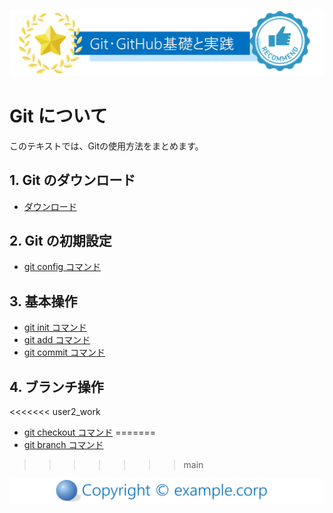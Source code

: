 ![Git・GitHub基礎と実践ロゴ](./image/logo.jpg)
# Git について
このテキストでは、Gitの使用方法をまとめます。
## 1. Git のダウンロード
* [ダウンロード](module1.md)
## 2. Git の初期設定
* [git config コマンド](module2.md)
## 3. 基本操作
* [git init コマンド](module3-1.md)
* [git add コマンド](module3-2.md)
* [git commit コマンド](module3-3.md)
## 4. ブランチ操作
<<<<<<< user2_work
* [git checkout コマンド](module4-2.md)
=======
* [git branch コマンド](module4-1.md)
>>>>>>> main

![Copyright example.corp](./image/copyright.jpg)